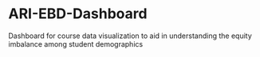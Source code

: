 # ARI-EBD-Dashboard
Dashboard for course data visualization to aid in understanding the equity imbalance among student demographics
